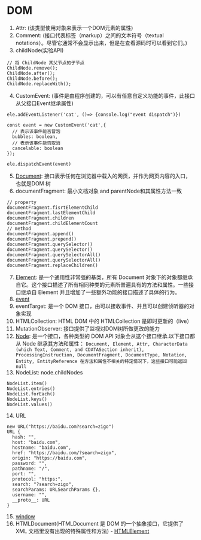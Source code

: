 # DOM
1. Attr: (该类型使用对象来表示一个DOM元素的属性)
2. Comment: (接口代表标签（markup）之间的文本符号（textual notations）。尽管它通常不会显示出来，但是在查看源码时可以看到它们。)
3. childNode(实验API)
```
// 将 ChildNode 其父节点的子节点
ChildNode.remove();
ChildNode.after();
ChildNode.before();
ChildNode.replaceWith();
```
4. CustomEvent: (事件是由程序创建的，可以有任意自定义功能的事件，此接口从父接口Event继承属性)
```
ele.addEventListener('cat', ()=> {console.log("event dispatch")})

const event = new CustomEvent('cat',{
  // 表示该事件能否冒泡
  bubbles: boolean,
  // 表示该事件能否取消
  cancelable: boolean
});

ele.dispatchEvent(event)
```
5. [Document](./document.md): 接口表示任何在浏览器中载入的网页，并作为网页内容的入口，也就是DOM 树
6. documentFragment: 最小文档对象 and parentNode和其属性方法一致
```
// property
documentFragment.fisrtElementChild
documentFragment.lastElementChild
documentFragment.children
documentFragment.childElementCount
// method
documentFragment.append()
documentFragment.prepend()
documentFragment.querySelector()
documentFragment.querySelector()
documentFragment.querySelectorAll()
documentFragment.querySelectorAll()
documentFragment.replaceChildren()
```
7. [Element](./Element.md): 是一个通用性非常强的基类，所有 Document 对象下的对象都继承自它。这个接口描述了所有相同种类的元素所普遍具有的方法和属性。一些接口继承自 Element 并且增加了一些额外功能的接口描述了具体的行为。
8. [event](./Event.md) 
9. eventTarget: 是一个 DOM 接口，由可以接收事件、并且可以创建侦听器的对象实现
10. HTMLCollection: HTML DOM 中的 HTMLCollection 是即时更新的（live）
11. MutationObserver: 接口提供了监视对DOM树所做更改的能力
12. [Node](./Node.md): 是一个接口，各种类型的 DOM API 对象会从这个接口继承.以下接口都从 Node 继承其方法和属性：
`Document, Element, Attr, CharacterData (which Text, Comment, and CDATASection inherit), ProcessingInstruction, DocumentFragment, DocumentType, Notation, Entity, EntityReference
在方法和属性不相关的特定情况下，这些接口可能返回 null`
13. NodeList: node.childNodes
```
NodeList.item()
NodeList.entries()
NodeList.forEach()
NodeList.keys()
NodeList.values()
```
14. URL
```
new URL("https://baidu.com?search=zigo")
URL {
  hash: "",
  host: "baidu.com",
  hostname: "baidu.com",
  href: "https://baidu.com/?search=zigo",
  origin: "https://baidu.com",
  password: "",
  pathname: "/",
  port: "",
  protocol: "https:",
  search: "?search=zigo",
  searchParams: URLSearchParams {},
  username: "",
  __proto__: URL
}
```
15. [window](./window.md)
16. HTMLDocument(HTMLDocument 是 DOM 的一个抽象接口，它提供了 XML 文档里没有出现的特殊属性和方法) - [HTMLElement](./HTMLElement.md)
